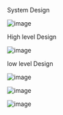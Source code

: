 System Design

![image](https://user-images.githubusercontent.com/38684091/128608659-11351421-efd3-4eac-8c7d-383f15b1564b.png)

 
High level Design 
 
 ![image](https://user-images.githubusercontent.com/38684091/128608724-a8b7dd3b-52f4-49b3-936c-14a59e852029.png)

low level Design 


![image](https://user-images.githubusercontent.com/38684091/128608738-53caaa7b-2550-4d48-8151-87ba00b14abe.png)

![image](https://user-images.githubusercontent.com/38684091/128608760-0682f493-fcf0-4875-9aa1-9bde9f12624c.png)

![image](https://user-images.githubusercontent.com/38684091/128608768-924782e7-196c-48f1-88d5-3e978b33828c.png)



